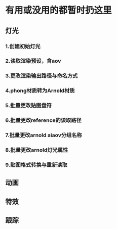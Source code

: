 # 有用或没用的都暂时扔这里

## 灯光
### 1.创建初始灯光
### 2.读取渲染预设，含aov
### 3.更改渲染输出路径与命名方式
### 4.phong材质转为Arnold材质
### 5.批量更改贴图盘符
### 6.批量更改reference的读取路径
### 7.批量更改arnold aiaov分组名称
### 8.批量更改arnold灯光属性
### 9.贴图格式转换与重新读取


## 动画
## 特效
## 跟踪
